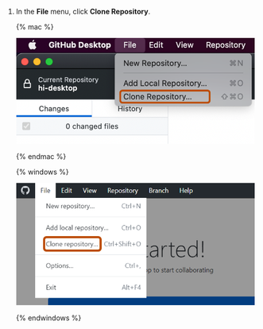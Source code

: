 1. In the **File** menu, click **Clone Repository**.

   {% mac %}

   ![Screenshot of the menu bar on a Mac. The "File" dropdown menu is expanded, and the "Clone Repository" option is highlighted with an orange outline.](/assets/images/help/desktop/clone-file-menu-mac.png)

   {% endmac %}

   {% windows %}

   ![Screenshot of the "GitHub Desktop" menu bar on Windows. The "File" dropdown menu is expanded, and the "Clone Repository" option is outlined in orange.](/assets/images/help/desktop/clone-file-menu-windows.png)

   {% endwindows %}
